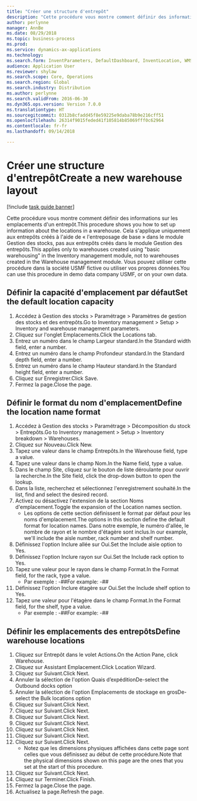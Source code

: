 ```yaml
--- 
title: "Créer une structure d'entrepôt"
description: "Cette procédure vous montre comment définir des informations sur les emplacements d'un entrepôt."
author: perlynne
manager: AnnBe
ms.date: 08/29/2018
ms.topic: business-process
ms.prod: 
ms.service: dynamics-ax-applications
ms.technology: 
ms.search.form: InventParameters, DefaultDashboard, InventLocation, WMSLocationWizard
audience: Application User
ms.reviewer: shylaw
ms.search.scope: Core, Operations
ms.search.region: Global
ms.search.industry: Distribution
ms.author: perlynne
ms.search.validFrom: 2016-06-30
ms.dyn365.ops.version: Version 7.0.0
ms.translationtype: HT
ms.sourcegitcommit: 0312b8cfadd45f8e59225e9daba78b9e216cff51
ms.openlocfilehash: 26314f9015feded41f105814b85069fff0c62964
ms.contentlocale: fr-fr
ms.lasthandoff: 09/14/2018

---
```

# <a name="create-a-new-warehouse-layout"></a><span data-ttu-id="833c5-103">Créer une structure d'entrepôt</span><span class="sxs-lookup"><span data-stu-id="833c5-103">Create a new warehouse layout</span></span>

[!include [task guide banner](../../includes/task-guide-banner.md)]

<span data-ttu-id="833c5-104">Cette procédure vous montre comment définir des informations sur les emplacements d'un entrepôt.</span><span class="sxs-lookup"><span data-stu-id="833c5-104">This procedure shows you how to set up information about the locations in a warehouse.</span></span> <span data-ttu-id="833c5-105">Cela s'applique uniquement aux entrepôts créés à l'aide de « l'entreposage de base » dans le module Gestion des stocks, pas aux entrepôts créés dans le module Gestion des entrepôts.</span><span class="sxs-lookup"><span data-stu-id="833c5-105">This applies only to warehouses created using "basic warehousing" in the Inventory management module, not to warehouses created in the Warehouse management module.</span></span> <span data-ttu-id="833c5-106">Vous pouvez utiliser cette procédure dans la société USMF fictive ou utiliser vos propres données.</span><span class="sxs-lookup"><span data-stu-id="833c5-106">You can use this procedure in demo data company USMF, or on your own data.</span></span>


## <a name="set-the-default-location-capacity"></a><span data-ttu-id="833c5-107">Définir la capacité d'emplacement par défaut</span><span class="sxs-lookup"><span data-stu-id="833c5-107">Set the default location capacity</span></span>
1. <span data-ttu-id="833c5-108">Accédez à Gestion des stocks > Paramétrage > Paramètres de gestion des stocks et des entrepôts.</span><span class="sxs-lookup"><span data-stu-id="833c5-108">Go to Inventory management > Setup > Inventory and warehouse management parameters.</span></span>
2. <span data-ttu-id="833c5-109">Cliquez sur l'onglet Emplacements.</span><span class="sxs-lookup"><span data-stu-id="833c5-109">Click the Locations tab.</span></span>
3. <span data-ttu-id="833c5-110">Entrez un numéro dans le champ Largeur standard.</span><span class="sxs-lookup"><span data-stu-id="833c5-110">In the Standard width field, enter a number.</span></span>
4. <span data-ttu-id="833c5-111">Entrez un numéro dans le champ Profondeur standard.</span><span class="sxs-lookup"><span data-stu-id="833c5-111">In the Standard depth field, enter a number.</span></span>
5. <span data-ttu-id="833c5-112">Entrez un numéro dans le champ Hauteur standard.</span><span class="sxs-lookup"><span data-stu-id="833c5-112">In the Standard height field, enter a number.</span></span>
6. <span data-ttu-id="833c5-113">Cliquez sur Enregistrer.</span><span class="sxs-lookup"><span data-stu-id="833c5-113">Click Save.</span></span>
7. <span data-ttu-id="833c5-114">Fermez la page.</span><span class="sxs-lookup"><span data-stu-id="833c5-114">Close the page.</span></span>

## <a name="define-the-location-name-format"></a><span data-ttu-id="833c5-115">Définir le format du nom d'emplacement</span><span class="sxs-lookup"><span data-stu-id="833c5-115">Define the location name format</span></span>
1. <span data-ttu-id="833c5-116">Accédez à Gestion des stocks > Paramétrage > Décomposition du stock > Entrepôts.</span><span class="sxs-lookup"><span data-stu-id="833c5-116">Go to Inventory management > Setup > Inventory breakdown > Warehouses.</span></span>
2. <span data-ttu-id="833c5-117">Cliquez sur Nouveau.</span><span class="sxs-lookup"><span data-stu-id="833c5-117">Click New.</span></span>
3. <span data-ttu-id="833c5-118">Tapez une valeur dans le champ Entrepôts.</span><span class="sxs-lookup"><span data-stu-id="833c5-118">In the Warehouse field, type a value.</span></span>
4. <span data-ttu-id="833c5-119">Tapez une valeur dans le champ Nom.</span><span class="sxs-lookup"><span data-stu-id="833c5-119">In the Name field, type a value.</span></span>
5. <span data-ttu-id="833c5-120">Dans le champ Site, cliquez sur le bouton de liste déroulante pour ouvrir la recherche.</span><span class="sxs-lookup"><span data-stu-id="833c5-120">In the Site field, click the drop-down button to open the lookup.</span></span>
6. <span data-ttu-id="833c5-121">Dans la liste, recherchez et sélectionnez l'enregistrement souhaité.</span><span class="sxs-lookup"><span data-stu-id="833c5-121">In the list, find and select the desired record.</span></span>
7. <span data-ttu-id="833c5-122">Activez ou désactivez l'extension de la section Noms d'emplacement.</span><span class="sxs-lookup"><span data-stu-id="833c5-122">Toggle the expansion of the Location names section.</span></span>
    * <span data-ttu-id="833c5-123">Les options de cette section définissent le format par défaut pour les noms d'emplacement.</span><span class="sxs-lookup"><span data-stu-id="833c5-123">The options in this section define the default format for location names.</span></span> <span data-ttu-id="833c5-124">Dans notre exemple, le numéro d'allée, le nombre de rayon et le nombre d'étagère sont inclus.</span><span class="sxs-lookup"><span data-stu-id="833c5-124">In our example, we'll include the aisle number, rack number and shelf number.</span></span>  
8. <span data-ttu-id="833c5-125">Définissez l'option Inclure allée sur Oui.</span><span class="sxs-lookup"><span data-stu-id="833c5-125">Set the Include aisle option to Yes.</span></span>
9. <span data-ttu-id="833c5-126">Définissez l'option Inclure rayon sur Oui.</span><span class="sxs-lookup"><span data-stu-id="833c5-126">Set the Include rack option to Yes.</span></span> 
10. <span data-ttu-id="833c5-127">Tapez une valeur pour le rayon dans le champ Format.</span><span class="sxs-lookup"><span data-stu-id="833c5-127">In the Format field, for the rack, type a value.</span></span>
    * <span data-ttu-id="833c5-128">Par exemple : -##</span><span class="sxs-lookup"><span data-stu-id="833c5-128">For example: -##</span></span>  
11. <span data-ttu-id="833c5-129">Définissez l'option Inclure étagère sur Oui.</span><span class="sxs-lookup"><span data-stu-id="833c5-129">Set the Include shelf option to Yes.</span></span>
12. <span data-ttu-id="833c5-130">Tapez une valeur pour l'étagère dans le champ Format.</span><span class="sxs-lookup"><span data-stu-id="833c5-130">In the Format field, for the shelf, type a value.</span></span>
    * <span data-ttu-id="833c5-131">Par exemple : -##</span><span class="sxs-lookup"><span data-stu-id="833c5-131">For example: -##</span></span>  

## <a name="define-warehouse-locations"></a><span data-ttu-id="833c5-132">Définir les emplacements des entrepôts</span><span class="sxs-lookup"><span data-stu-id="833c5-132">Define warehouse locations</span></span>
1. <span data-ttu-id="833c5-133">Cliquez sur Entrepôt dans le volet Actions.</span><span class="sxs-lookup"><span data-stu-id="833c5-133">On the Action Pane, click Warehouse.</span></span>
2. <span data-ttu-id="833c5-134">Cliquez sur Assistant Emplacement.</span><span class="sxs-lookup"><span data-stu-id="833c5-134">Click Location Wizard.</span></span>
3. <span data-ttu-id="833c5-135">Cliquez sur Suivant.</span><span class="sxs-lookup"><span data-stu-id="833c5-135">Click Next.</span></span>
4. <span data-ttu-id="833c5-136">Annuler la sélection de l'option Quais d’expédition</span><span class="sxs-lookup"><span data-stu-id="833c5-136">De-select the Outbound docks option</span></span>
5. <span data-ttu-id="833c5-137">Annuler la sélection de l'option Emplacements de stockage en gros</span><span class="sxs-lookup"><span data-stu-id="833c5-137">De-select the Bulk locations option</span></span>
6. <span data-ttu-id="833c5-138">Cliquez sur Suivant.</span><span class="sxs-lookup"><span data-stu-id="833c5-138">Click Next.</span></span>
7. <span data-ttu-id="833c5-139">Cliquez sur Suivant.</span><span class="sxs-lookup"><span data-stu-id="833c5-139">Click Next.</span></span>
8. <span data-ttu-id="833c5-140">Cliquez sur Suivant.</span><span class="sxs-lookup"><span data-stu-id="833c5-140">Click Next.</span></span>
9. <span data-ttu-id="833c5-141">Cliquez sur Suivant.</span><span class="sxs-lookup"><span data-stu-id="833c5-141">Click Next.</span></span>
10. <span data-ttu-id="833c5-142">Cliquez sur Suivant.</span><span class="sxs-lookup"><span data-stu-id="833c5-142">Click Next.</span></span>
11. <span data-ttu-id="833c5-143">Cliquez sur Suivant.</span><span class="sxs-lookup"><span data-stu-id="833c5-143">Click Next.</span></span>
12. <span data-ttu-id="833c5-144">Cliquez sur Suivant.</span><span class="sxs-lookup"><span data-stu-id="833c5-144">Click Next.</span></span>
    * <span data-ttu-id="833c5-145">Notez que les dimensions physiques affichées dans cette page sont celles que vous définissez au début de cette procédure.</span><span class="sxs-lookup"><span data-stu-id="833c5-145">Note that the physical dimensions shown on this page are the ones that you set at the start of this procedure.</span></span>  
13. <span data-ttu-id="833c5-146">Cliquez sur Suivant.</span><span class="sxs-lookup"><span data-stu-id="833c5-146">Click Next.</span></span>
14. <span data-ttu-id="833c5-147">Cliquez sur Terminer.</span><span class="sxs-lookup"><span data-stu-id="833c5-147">Click Finish.</span></span>
15. <span data-ttu-id="833c5-148">Fermez la page.</span><span class="sxs-lookup"><span data-stu-id="833c5-148">Close the page.</span></span>
16. <span data-ttu-id="833c5-149">Actualisez la page.</span><span class="sxs-lookup"><span data-stu-id="833c5-149">Refresh the page.</span></span>



